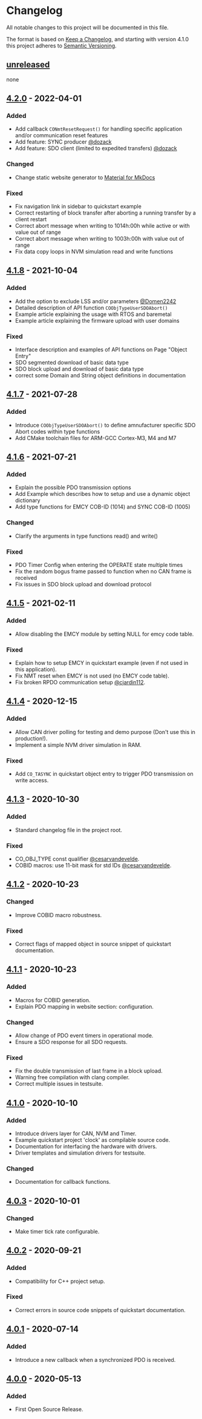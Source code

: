 # Changelog

All notable changes to this project will be documented in this file.

The format is based on [Keep a Changelog](https://keepachangelog.com/en/1.0.0/),
and starting with version 4.1.0 this project adheres to [Semantic Versioning](https://semver.org/spec/v2.0.0.html).

## [unreleased]

none

## [4.2.0] - 2022-04-01

### Added

- Add callback `CONmtResetRequest()` for handling specific application and/or communication reset features
- Add feature: SYNC producer [@dozack](https://github.com/dozack)
- Add feature: SDO client (limited to expedited transfers) [@dozack](https://github.com/dozack)

### Changed

- Change static website generator to [Material for MkDocs](https://squidfunk.github.io/mkdocs-material/)

### Fixed

- Fix navigation link in sidebar to quickstart example
- Correct restarting of block transfer after aborting a running transfer by a client restart
- Correct abort message when writing to 1014h:00h while active or with value out of range
- Correct abort message when writing to 1003h:00h with value out of range
- Fix data copy loops in NVM simulation read and write functions

## [4.1.8] - 2021-10-04

### Added

- Add the option to exclude LSS and/or parameters [@Domen2242](https://github.com/Domen2242)
- Detailed description of API function `COObjTypeUserSDOAbort()`
- Example article explaining the usage with RTOS and baremetal
- Example article explaining the firmware upload with user domains

### Fixed

- Interface description and examples of API functions on Page "Object Entry"
- SDO segmented download of basic data type
- SDO block upload and download of basic data type
- correct some Domain and String object definitions in documentation

## [4.1.7] - 2021-07-28

### Added

- Introduce `COObjTypeUserSDOAbort()` to define amnufacturer specific SDO Abort codes within type functions
- Add CMake toolchain files for ARM-GCC Cortex-M3, M4 and M7

## [4.1.6] - 2021-07-21

### Added

- Explain the possible PDO transmission options
- Add Example which describes how to setup and use a dynamic object dictionary
- Add type functions for EMCY COB-ID (1014) and SYNC COB-ID (1005)

### Changed

- Clarify the arguments in type functions read() and write()

### Fixed

- PDO Timer Config when entering the OPERATE state multiple times
- Fix the random bogus frame passed to function when no CAN frame is received
- Fix issues in SDO block upload and download protocol

## [4.1.5] - 2021-02-11

### Added

- Allow disabling the EMCY module by setting NULL for emcy code table.

### Fixed

- Explain how to setup EMCY in quickstart example (even if not used in this application).
- Fix NMT reset when EMCY is not used (no EMCY code table).
- Fix broken RPDO communication setup [@cjardin112](https://github.com/cjardin112).

## [4.1.4] - 2020-12-15

### Added

- Allow CAN driver polling for testing and demo purpose (Don't use this in production!).
- Implement a simple NVM driver simulation in RAM.

### Fixed

- Add `CO_TASYNC` in quickstart object entry to trigger PDO transmission on write access.

## [4.1.3] - 2020-10-30

### Added

- Standard changelog file in the project root.

### Fixed

- CO_OBJ_TYPE const qualifier [@cesarvandevelde](https://github.com/cesarvandevelde).
- COBID macros: use 11-bit mask for std IDs [@cesarvandevelde](https://github.com/cesarvandevelde).

## [4.1.2] - 2020-10-23

### Changed

- Improve COBID macro robustness.

### Fixed

- Correct flags of mapped object in source snippet of quickstart documentation.

## [4.1.1] - 2020-10-23

### Added

- Macros for COBID generation.
- Explain PDO mapping in website section: configuration.

### Changed

- Allow change of PDO event timers in operational mode.
- Ensure a SDO response for all SDO requests.

### Fixed

- Fix the double transmission of last frame in a block upload.
- Warning free compilation with clang compiler.
- Correct multiple issues in testsuite.

## [4.1.0] - 2020-10-10

### Added

- Introduce drivers layer for CAN, NVM and Timer.
- Example quickstart project 'clock' as compilable source code.
- Documentation for interfacing the hardware with drivers.
- Driver templates and simulation drivers for testsuite.

### Changed

- Documentation for callback functions.

## [4.0.3] - 2020-10-01

### Changed

- Make timer tick rate configurable.

## [4.0.2] - 2020-09-21

### Added

- Compatibility for C++ project setup.

### Fixed

- Correct errors in source code snippets of quickstart documentation.

## [4.0.1] - 2020-07-14

### Added

- Introduce a new callback when a synchronized PDO is received.

## [4.0.0] - 2020-05-13

### Added

- First Open Source Release.


[unreleased]: https://github.com/embedded-office/canopen-stack/compare/v4.2.0...HEAD
[4.2.0]: https://github.com/embedded-office/canopen-stack/compare/v4.1.8...v4.2.0
[4.1.8]: https://github.com/embedded-office/canopen-stack/compare/v4.1.7...v4.1.8
[4.1.7]: https://github.com/embedded-office/canopen-stack/compare/v4.1.6...v4.1.7
[4.1.6]: https://github.com/embedded-office/canopen-stack/compare/v4.1.5...v4.1.6
[4.1.5]: https://github.com/embedded-office/canopen-stack/compare/v4.1.4...v4.1.5
[4.1.4]: https://github.com/embedded-office/canopen-stack/compare/v4.1.3...v4.1.4
[4.1.3]: https://github.com/embedded-office/canopen-stack/compare/v4.1.2...v4.1.3
[4.1.2]: https://github.com/embedded-office/canopen-stack/compare/v4.1.1...v4.1.2
[4.1.1]: https://github.com/embedded-office/canopen-stack/compare/v4.1.0...v4.1.1
[4.1.0]: https://github.com/embedded-office/canopen-stack/compare/v4.0.3...v4.1.0
[4.0.3]: https://github.com/embedded-office/canopen-stack/compare/v4.0.2...v4.0.3
[4.0.2]: https://github.com/embedded-office/canopen-stack/compare/v4.0.1...v4.0.2
[4.0.1]: https://github.com/embedded-office/canopen-stack/compare/v4.0.0...v4.0.1
[4.0.0]: https://github.com/embedded-office/canopen-stack/releases/tag/v4.0.0
